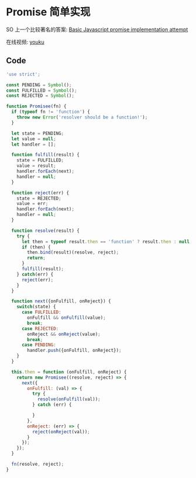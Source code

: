 # Promise 简单实现

SO 上一个比较著名的答案: [Basic Javascript promise implementation attempt](http://stackoverflow.com/questions/23772801/basic-javascript-promise-implementation-attempt/23785244#23785244)

在线视频: [youku](http://v.youku.com/v_show/id_XMjY4MjM4MjA2MA==.html)

## Code

```javascript
'use strict';

const PENDING = Symbol();
const FULFILLED = Symbol();
const REJECTED = Symbol();

function Promisee(fn) {
  if (typeof fn != 'function') {
    throw new Error('resolver should be a function!');
  }

  let state = PENDING;
  let value = null;
  let handler = [];

  function fulfill(result) {
    state = FULFILLED;
    value = result;
    handler.forEach(next);
    handler = null;
  }

  function reject(err) {
    state = REJECTED;
    value = err;
    handler.forEach(next);
    handler = null;
  }

  function resolve(result) {
    try {
      let then = typeof result.then == 'function' ? result.then : null;
      if (then) {
        then.bind(result)(resolve, reject);
        return;
      }
      fulfill(result);
    } catch(err) {
      reject(err);
    }
  }

  function next({onFulfill, onReject}) {
    switch(state) {
      case FULFILLED:
        onFulfill && onFulfill(value);
        break;
      case REJECTED:
        onReject && onReject(value);
        break;
      case PENDING:
        handler.push({onFulfill, onReject});
    }
  }

  this.then = function (onFulfill, onReject) {
    return new Promisee((resolve, reject) => {
      next({
        onFulfill: (val) => {
          try {
            resolve(onFulfill(val));
          } catch (err) {

          }
        }, 
        onReject: (err) => {
          reject(onReject(val));
        }
      });
    });
  }  

  fn(resolve, reject);
}
```